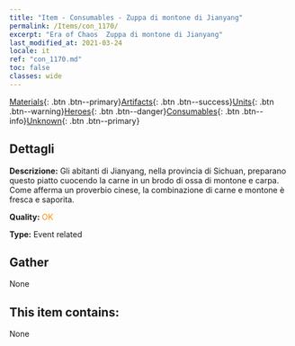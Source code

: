 ```yaml
---
title: "Item - Consumables - Zuppa di montone di Jianyang"
permalink: /Items/con_1170/
excerpt: "Era of Chaos  Zuppa di montone di Jianyang"
last_modified_at: 2021-03-24
locale: it
ref: "con_1170.md"
toc: false
classes: wide
---
```

 [Materials](/it/Items/){: .btn .btn--primary}[Artifacts](/it/Items/Artifacts/){: .btn .btn--success}[Units](/it/Items/Units/){: .btn .btn--warning}[Heroes](/it/Items/Heroes/){: .btn .btn--danger}[Consumables](/it/Items/Consumables/){: .btn .btn--info}[Unknown](/it/Items/Unknown/){: .btn .btn--primary}

## Dettagli
 **Descrizione:** Gli abitanti di Jianyang, nella provincia di Sichuan, preparano questo piatto cuocendo la carne in un brodo di ossa di montone e carpa. Come afferma un proverbio cinese, la combinazione di carne e montone è fresca e saporita.

 **Quality:** <span style="color: #FF8C00">OK</span>

 **Type:** Event related

## Gather

  None

## This item contains:

  None

